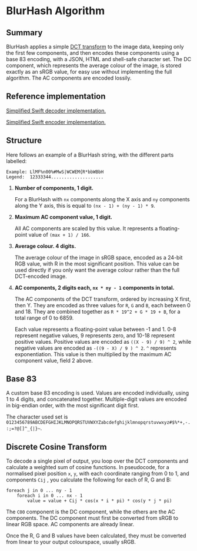 # BlurHash Algorithm

## Summary

BlurHash applies a simple [DCT transform](https://en.wikipedia.org/wiki/Discrete_cosine_transform) to the image data,
keeping only the first few components, and then encodes these components using a base 83 encoding, with a JSON,
HTML and shell-safe character set. The DC component, which represents the average colour of the image, is stored exactly
as an sRGB value, for easy use without implementing the full algorithm. The AC components are encoded lossily.

## Reference implementation

[Simplified Swift decoder implementation.](Swift/BlurHashDecode.swift)

[Simplified Swift encoder implementation.](Swift/BlurHashEncode.swift)

## Structure

Here follows an example of a BlurHash string, with the different parts labelled:

    Example: LlMF%n00%#MwS|WCWEM{R*bbWBbH
    Legend:  12333344....................

1. **Number of components, 1 digit.**
   
   For a BlurHash with `nx` components along the X axis and `ny` components along the Y axis, this is equal to `(nx - 1) + (ny - 1) * 9`.

2. **Maximum AC component value, 1 digit.**
   
   All AC components are scaled by this value. It represents a floating-point value of `(max + 1) / 166`.

3. **Average colour. 4 digits.**
   
   The average colour of the image in sRGB space, encoded as a 24-bit RGB value, with R in the most significant position. This value can
   be used directly if you only want the average colour rather than the full DCT-encoded image.

4. **AC components, 2 digits each, `nx * ny - 1` components in total.**
   
   The AC components of the DCT transform, ordered by increasing X first, then Y. They  are encoded as three values for `R`, `G` and `B`,
   each between 0 and 18. They are combined together as `R * 19^2 + G * 19 + B`, for a total range of 0 to 6859.
   
   Each value represents a floating-point value between -1 and 1. 0-8 represent negative values, 9 represents zero, and 10-18
   represent positive values. Positive values are encoded as `((X - 9) / 9) ^ 2`, while negative
   values are encoded as `-((9 - X) / 9 ) ^ 2`. `^` represents exponentiation. This value is then multiplied by the maximum AC
   component value, field 2 above.

## Base 83

A custom base 83 encoding is used. Values are encoded individually, using 1 to 4 digits, and concatenated together. Multiple-digit
values are encoded in big-endian order, with the most significant digit first.

The character used set is `0123456789ABCDEFGHIJKLMNOPQRSTUVWXYZabcdefghijklmnopqrstuvwxyz#$%*+,-.:;=?@[]^_{|}~`.

## Discrete Cosine Transform

To decode a single pixel of output, you loop over the DCT components and calculate a weighted sum of cosine functions. In
pseudocode, for a normalised pixel position `x`, `y`, with each coordinate ranging from 0 to 1, and components `Cij` ,
you calculate the following for each of R, G and B:

    foreach j in 0 ... ny - 1
        foreach i in 0 ... nx - 1
            value = value + Cij * cos(x * i * pi) * cos(y * j * pi)

The `C00` component is the DC component, while the others are the AC components. The DC component must first be converted
from sRGB to linear RGB space. AC components are already linear.

Once the R, G and B values have been calculated, they must be converted from linear to your output colourspace, usually sRGB.
